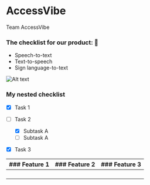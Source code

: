 # AccessVibe
Team AccessVibe


### The checklist for our product: 📑
* Speech-to-text
* Text-to-speech
* Sign language-to-text

![Alt text](C:\Users\shone\OneDrive\Pictures\Logo.png?raw=true "Title")

### My nested checklist
- [x] Task 1
- [ ] Task 2
  - [x] Subtask A
  - [ ] Subtask A
- [x] Task 3


| ### Feature 1	| ### Feature 2 | ### Feature 3 |
|---------------|---------------|---------------|
|   	          |   	      	  |   	      	  |
|   	          |   	      	  |   	      	  |
|   	          |    	      	  |   	        	|
|               |               |               |
